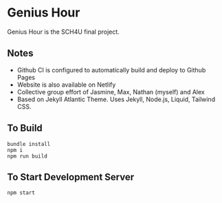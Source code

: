 # Genius Hour

Genius Hour is the SCH4U final project.

## Notes

* Github CI is configured to automatically build and deploy to Github Pages
* Website is also available on Netlify
* Collective group effort of Jasmine, Max, Nathan (myself) and Alex
* Based on Jekyll Atlantic Theme. Uses Jekyll, Node.js, Liquid, Tailwind CSS.

## To Build
```
bundle install
npm i
npm run build
```

## To Start Development Server
```
npm start
```

